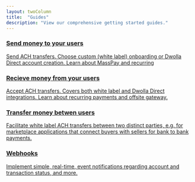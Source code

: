 ```yaml
---
layout: twoColumn
title:  "Guides"
description: "View our comprehensive getting started guides."
---
```


<nav class="big-grid-nav">
  <a href="/guides/send-money" class="icon-guides-send">
      <h3>Send money to your users</h3>
      <p>Send ACH transfers. Choose custom (white label) onboarding or Dwolla Direct account creation. Learn about MassPay and recurring</p>
  </a>
  <a href="/guides/receive-money" class="icon-guides-receive">
      <h3>Recieve money from your users</h3>
      <p>Accept ACH transfers. Covers both white label and Dwolla Direct integrations. Learn about recurring payments and offsite gateway.</p>
  </a>
  <a href="/guides/transfer-money-between-users" class="icon-guides-transfer">
      <h3>Transfer money betwen users</h3>
      <p>Facilitate white label ACH transfers between two distinct parties, e.g. for marketplace applications that connect buyers with sellers for bank to bank payments.</p>
  </a>
  <a href="" class="icon-guides-web-hooks">
      <h3>Webhooks</h3>
      <p>Implement simple, real-time, event notifications regarding account and transaction status, and more.</p>
  </a>
</nav>